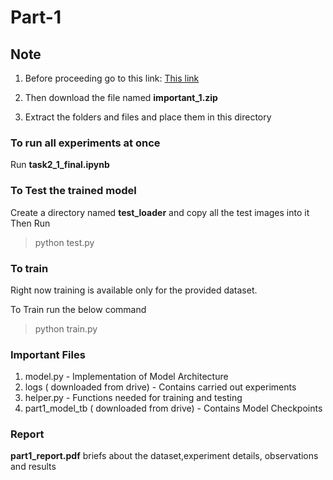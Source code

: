 # Part-1

## Note

1. Before proceeding go to this link: [This link](https://drive.google.com/drive/folders/1aFU58z7OVsCA0MTFPNAzCEv-gxvKRcYf?usp=sharing)

2. Then download the file named **important_1.zip**

3. Extract the folders and files and place them in this directory

### To run all experiments at once
Run **task2_1_final.ipynb**

### To Test the trained model

Create a directory named **test_loader** and copy all the test images into it   
Then Run
> python test.py


### To train 

Right now training is available only for the provided dataset.  

To Train run the below command
> python train.py



### Important Files 

1. model.py - Implementation of Model Architecture
2. logs ( downloaded from drive) - Contains carried out experiments
3. helper.py - Functions needed for training and testing
4. part1_model_tb ( downloaded from drive) - Contains Model Checkpoints 


### Report

**part1_report.pdf** briefs about the dataset,experiment details, observations and results
